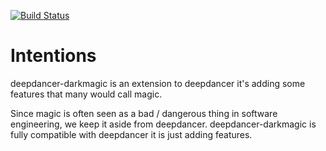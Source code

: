 [![Build Status](https://secure.travis-ci.org/deepdancer/deepdancer-darkmagic.png)](http://travis-ci.org/deepdancer/deepdancer-darkmagic)

Intentions
===

deepdancer-darkmagic is an extension to deepdancer it's adding some features
that many would call magic.

Since magic is often seen as a bad / dangerous thing in software engineering,
we keep it aside from deepdancer. deepdancer-darkmagic is fully compatible with
deepdancer it is just adding features.